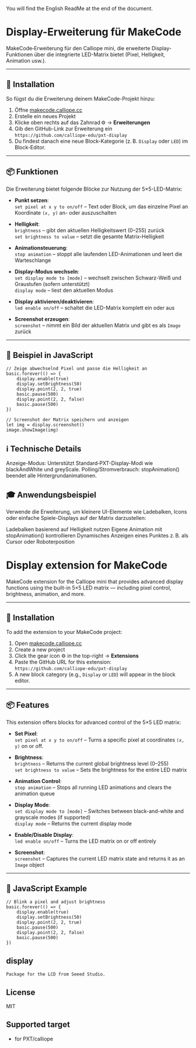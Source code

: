 You will find the English ReadMe at the end of the document.

# Display-Erweiterung für MakeCode

MakeCode‑Erweiterung für den Calliope mini, die erweiterte Display-Funktionen über die integrierte LED-Matrix bietet (Pixel, Helligkeit, Animation usw.).

---

## 🔧 Installation

So fügst du die Erweiterung deinem MakeCode-Projekt hinzu:

1. Öffne [makecode.calliope.cc](https://makecode.calliope.cc/)
2. Erstelle ein neues Projekt
3. Klicke oben rechts auf das Zahnrad ⚙️ → **Erweiterungen**
4. Gib den GitHub-Link zur Erweiterung ein  
   `https://github.com/calliope-edu/pxt-display`
5. Du findest danach eine neue Block-Kategorie (z. B. `Display` oder `LED`) im Block-Editor.

---

## 📦 Funktionen

Die Erweiterung bietet folgende Blöcke zur Nutzung der 5×5-LED-Matrix:

- **Punkt setzen**:  
  `set pixel at x y to on/off` – Text oder Block, um das einzelne Pixel an Koordinate `(x, y)` an- oder auszuschalten  

- **Helligkeit**:  
  `brightness` – gibt den aktuellen Helligkeitswert (0–255) zurück  
  `set brightness to value` – setzt die gesamte Matrix-Helligkeit

- **Animationsteuerung**:  
  `stop animation` – stoppt alle laufenden LED-Animationen und leert die Warteschlange

- **Display-Modus wechseln**:  
  `set display mode to [mode]` – wechselt zwischen Schwarz-Weiß und Graustufen (sofern unterstützt)  
  `display mode` – liest den aktuellen Modus

- **Display aktivieren/deaktivieren**:  
  `led enable on/off` – schaltet die LED-Matrix komplett ein oder aus

- **Screenshot erzeugen**:  
  `screenshot` – nimmt ein Bild der aktuellen Matrix und gibt es als `Image` zurück

---

## 🧪 Beispiel in JavaScript

```blocks
// Zeige abwechselnd Pixel und passe die Helligkeit an
basic.forever(() => {
    display.enable(true)
    display.setBrightness(50)
    display.point(2, 2, true)
    basic.pause(500)
    display.point(2, 2, false)
    basic.pause(500)
})
```

```blocks
// Screenshot der Matrix speichern und anzeigen
let img = display.screenshot()
image.showImage(img)
```
## ℹ️ Technische Details

Anzeige-Modus: Unterstützt Standard‑PXT-Display-Modi wie blackAndWhite und greyScale.
Polling/Stromverbrauch: stopAnimation() beendet alle Hintergrundanimationen.

## 🎓 Anwendungsbeispiel

Verwende die Erweiterung, um kleinere UI-Elemente wie Ladebalken, Icons oder einfache Spiele-Displays auf der Matrix darzustellen:

Ladebalken basierend auf Helligkeit nutzen
Eigene Animation mit stopAnimation() kontrollieren
Dynamisches Anzeigen eines Punktes z. B. als Cursor oder Roboterposition



# Display extension for MakeCode

MakeCode extension for the Calliope mini that provides advanced display functions using the built-in 5×5 LED matrix — including pixel control, brightness, animation, and more.

---

## 🔧 Installation

To add the extension to your MakeCode project:

1. Open [makecode.calliope.cc](https://makecode.calliope.cc/)
2. Create a new project
3. Click the gear icon ⚙️ in the top-right → **Extensions**
4. Paste the GitHub URL for this extension:  
   `https://github.com/calliope-edu/pxt-display`
5. A new block category (e.g., `Display` or `LED`) will appear in the block editor.

---

## 📦 Features

This extension offers blocks for advanced control of the 5×5 LED matrix:

- **Set Pixel**:  
  `set pixel at x y to on/off` – Turns a specific pixel at coordinates `(x, y)` on or off.

- **Brightness**:  
  `brightness` – Returns the current global brightness level (0–255)  
  `set brightness to value` – Sets the brightness for the entire LED matrix

- **Animation Control**:  
  `stop animation` – Stops all running LED animations and clears the animation queue

- **Display Mode**:  
  `set display mode to [mode]` – Switches between black-and-white and grayscale modes (if supported)  
  `display mode` – Returns the current display mode

- **Enable/Disable Display**:  
  `led enable on/off` – Turns the LED matrix on or off entirely

- **Screenshot**:  
  `screenshot` – Captures the current LED matrix state and returns it as an `Image` object

---

## 🧪 JavaScript Example

```blocks
// Blink a pixel and adjust brightness
basic.forever(() => {
    display.enable(true)
    display.setBrightness(50)
    display.point(2, 2, true)
    basic.pause(500)
    display.point(2, 2, false)
    basic.pause(500)
})
```

## display

	Package for the LCD from Seeed Studio.

## License

MIT

## Supported target

* for PXT/calliope
